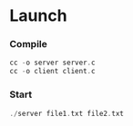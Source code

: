 # Launch

### Compile
```c
cc -o server server.c
cc -o client client.c
```

### Start
```c
./server file1.txt file2.txt
```
